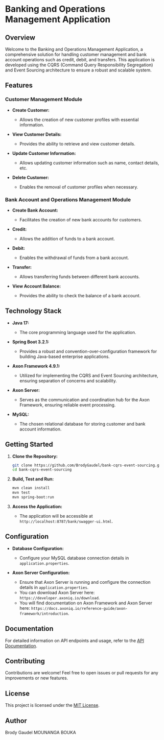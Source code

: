 # Banking and Operations Management Application

## Overview

Welcome to the Banking and Operations Management Application, a comprehensive solution for handling customer management and bank account operations such as credit, debit, and transfers. This application is developed using the CQRS (Command Query Responsibility Segregation) and Event Sourcing architecture to ensure a robust and scalable system.

## Features

### Customer Management Module

- **Create Customer:**
    - Allows the creation of new customer profiles with essential information.

- **View Customer Details:**
    - Provides the ability to retrieve and view customer details.

- **Update Customer Information:**
    - Allows updating customer information such as name, contact details, etc.

- **Delete Customer:**
    - Enables the removal of customer profiles when necessary.

### Bank Account and Operations Management Module

- **Create Bank Account:**
    - Facilitates the creation of new bank accounts for customers.

- **Credit:**
    - Allows the addition of funds to a bank account.

- **Debit:**
    - Enables the withdrawal of funds from a bank account.

- **Transfer:**
    - Allows transferring funds between different bank accounts.

- **View Account Balance:**
    - Provides the ability to check the balance of a bank account.

## Technology Stack

- **Java 17:**
    - The core programming language used for the application.

- **Spring Boot 3.2.1:**
    - Provides a robust and convention-over-configuration framework for building Java-based enterprise applications.

- **Axon Framework 4.9.1:**
    - Utilized for implementing the CQRS and Event Sourcing architecture, ensuring separation of concerns and scalability.

- **Axon Server:**
    - Serves as the communication and coordination hub for the Axon Framework, ensuring reliable event processing.

- **MySQL:**
    - The chosen relational database for storing customer and bank account information.

## Getting Started

1. **Clone the Repository:**
   ```bash
   git clone https://github.com/BrodyGaudel/bank-cqrs-event-sourcing.git
   cd bank-cqrs-event-sourcing
   ```

2. **Build, Test and Run:**
   ```bash
   mvn clean install
   mvn test
   mvn spring-boot:run
   ```

3. **Access the Application:**
    - The application will be accessible at `http://localhost:8787/bank/swagger-ui.html`.

## Configuration

- **Database Configuration:**
    - Configure your MySQL database connection details in `application.properties`.

- **Axon Server Configuration:**
    - Ensure that Axon Server is running and configure the connection details in `application.properties`.
    - You can download Axon Server here: `https://developer.axoniq.io/download`.
    - You will find documentation on Axon Framework and Axon Server here: `https://docs.axoniq.io/reference-guide/axon-framework/introduction`.

## Documentation

For detailed information on API endpoints and usage, refer to the [API Documentation](docs/API_DOCUMENTATION.md).

## Contributing

Contributions are welcome! Feel free to open issues or pull requests for any improvements or new features.

## License

This project is licensed under the [MIT License](LICENSE).

## Author

Brody Gaudel MOUNANGA BOUKA
